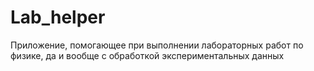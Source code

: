# Lab_helper
Приложение, помогающее при выполнении лабораторных работ по физике, да и вообще с обработкой экспериментальных данных
